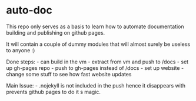 # auto-doc
This repo only serves as a basis to learn how to automate documentation building and publishing on github pages.

It will contain a couple of dummy modules that will almost surely be useless to anyone :)


Done steps: - can build in the vm
            - extract from vm and push to /docs
            - set up gh-pages repo
            - push to gh-pages instead of /docs
            - set up website
            - change some stuff to see how fast website updates

Main Issue: - .nojekyll is not included in the push hence it disappears with prevents github pages to do it s magic.
